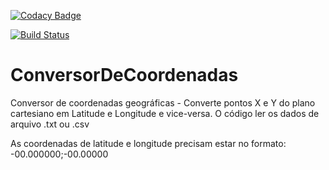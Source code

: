 [![Codacy Badge](https://api.codacy.com/project/badge/Grade/ee37d023e1684aab959cc71bc0b51f53)](https://www.codacy.com/app/mensones-1/ConversorDeCoordenadas?utm_source=github.com&amp;utm_medium=referral&amp;utm_content=mensonones/ConversorDeCoordenadas&amp;utm_campaign=Badge_Grade)

[![Build Status](https://travis-ci.org/mensonones/ConversorDeCoordenadas.svg?branch=master)](https://travis-ci.org/mensonones/ConversorDeCoordenadas)

# ConversorDeCoordenadas
Conversor de coordenadas geográficas - Converte pontos X e Y do plano cartesiano em Latitude e Longitude e vice-versa. O código ler os dados de arquivo .txt ou .csv 

As coordenadas de latitude e longitude precisam estar no formato: -00.000000;-00.00000
